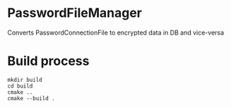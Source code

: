 # PasswordFileManager
Converts PasswordConnectionFile to encrypted data in DB and vice-versa

# Build process
```
mkdir build
cd build
cmake ..
cmake --build .
```
